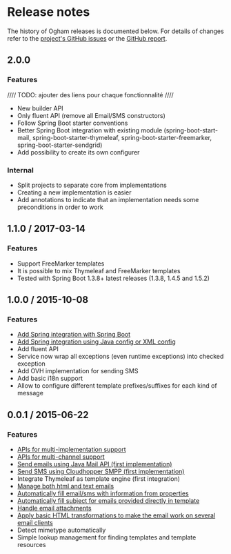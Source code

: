 # Release notes

The history of Ogham releases is documented below. For details of changes refer to the [project's GitHub issues][issues] or the [GitHub report][github-report].

[issues]: https://github.com/groupe-sii/ogham/issues?state=closed
[github-report]: github-report.html



## 2.0.0 

### Features

////
TODO: ajouter des liens pour chaque fonctionnalité
////

- New builder API
- Only fluent API (remove all Email/SMS constructors)
- Follow Spring Boot starter conventions
- Better Spring Boot integration with existing module (spring-boot-start-mail, spring-boot-starter-thymeleaf, spring-boot-starter-freemarker, spring-boot-starter-sendgrid)
- Add possibility to create its own configurer

### Internal

- Split projects to separate core from implementations
- Creating a new implementation is easier
- Add annotations to indicate that an implementation needs some preconditions in order to work


## 1.1.0 / 2017-03-14

### Features

- Support FreeMarker templates
- It is possible to mix Thymeleaf and FreeMarker templates
- Tested with Spring Boot 1.3.8+ latest releases (1.3.8, 1.4.5 and 1.5.2)


## 1.0.0 / 2015-10-08

### Features

- [Add Spring integration with Spring Boot](usage/integration.html#integrate-with-spring-boot)
- [Add Spring integration using Java config or XML config](usage/integration.html#manual-integration-with-spring)
- Add fluent API
- Service now wrap all exceptions (even runtime exceptions) into checked exception
- Add OVH implementation for sending SMS
- Add basic i18n support
- Allow to configure different template prefixes/suffixes for each kind of message 


## 0.0.1 / 2015-06-22

### Features

- [APIs for multi-implementation support](config/select-implementation.html)
- [APIs for multi-channel support](usage/index.html)
- [Send emails using Java Mail API (first implementation)](config/select-implementation.html#email)
- [Send SMS using Cloudhopper SMPP (first implementation)](config/select-implementation.html#sms)
- Integrate Thymeleaf as template engine (first integration)
- [Manage both html and text emails](usage/how-to-send-email.html#both-html-and-text)
- [Automatically fill email/sms with information from properties](config/properties.html)
- [Automatically fill subject for emails provided directly in template](usage/how-to-send-email.html#sending-email-with-subject-from-template)
- [Handle email attachments](usage/how-to-send-email.html#attachments)
- [Apply basic HTML transformations to make the email work on several email clients](features/hidden-complexity.html)
- Detect mimetype automatically
- Simple lookup management for finding templates and template resources
